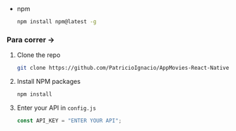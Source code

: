 - npm
  ```sh
  npm install npm@latest -g
  ```

### Para correr ->

1. Clone the repo
   ```sh
   git clone https://github.com/PatricioIgnacio/AppMovies-React-Native
   ```
2. Install NPM packages
   ```sh
   npm install
   ```
3. Enter your API in `config.js`
   ```js
   const API_KEY = "ENTER YOUR API";
   ```
